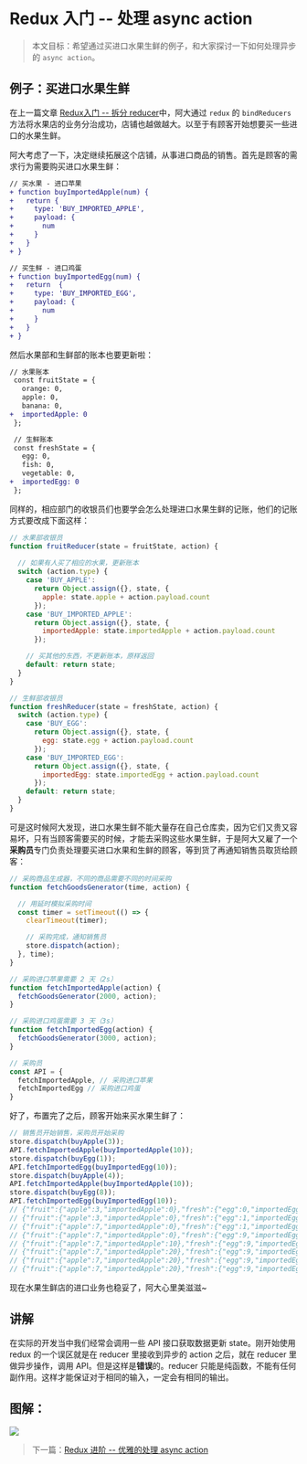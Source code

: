 # Redux 入门 -- 处理 async action

> 本文目标：希望通过买进口水果生鲜的例子，和大家探讨一下如何处理异步的 `async action`。

## 例子：买进口水果生鲜

在上一篇文章 [Redux入门 -- 拆分 reducer](https://juejin.im/post/5ad56db7518825558c47ec91)中，阿大通过 `redux` 的 `bindReducers` 方法将水果店的业务分治成功，店铺也越做越大。以至于有顾客开始想要买一些进口的水果生鲜。

阿大考虑了一下，决定继续拓展这个店铺，从事进口商品的销售。首先是顾客的需求行为需要购买进口水果生鲜：

```diff
// 买水果 - 进口苹果
+ function buyImportedApple(num) {
+   return {
+     type: 'BUY_IMPORTED_APPLE',
+     payload: {
+       num
+     }
+   }
+ }

// 买生鲜 - 进口鸡蛋
+ function buyImportedEgg(num) {
+   return  {
+     type: 'BUY_IMPORTED_EGG',
+     payload: {
+       num
+     }
+   }
+ }
```

然后水果部和生鲜部的账本也要更新啦：

```diff
// 水果账本
 const fruitState = {
   orange: 0,
   apple: 0,
   banana: 0,
+  importedApple: 0
 };

 // 生鲜账本
 const freshState = {
   egg: 0,
   fish: 0,
   vegetable: 0,
+  importedEgg: 0
 };
```

同样的，相应部门的收银员们也要学会怎么处理进口水果生鲜的记账，他们的记账方式要改成下面这样：

```js
// 水果部收银员
function fruitReducer(state = fruitState, action) {
  
  // 如果有人买了相应的水果，更新账本
  switch (action.type) {
    case 'BUY_APPLE':
      return Object.assign({}, state, {
        apple: state.apple + action.payload.count
      });
    case 'BUY_IMPORTED_APPLE':
      return Object.assign({}, state, {
        importedApple: state.importedApple + action.payload.count
      });

    // 买其他的东西，不更新账本，原样返回
    default: return state;
  } 
}

// 生鲜部收银员
function freshReducer(state = freshState, action) {
  switch (action.type) {
    case 'BUY_EGG':
      return Object.assign({}, state, {
        egg: state.egg + action.payload.count
      });
    case 'BUY_IMPORTED_EGG':
      return Object.assign({}, state, {
        importedEgg: state.importedEgg + action.payload.count
      });
    default: return state;
  } 
}
```

可是这时候阿大发现，进口水果生鲜不能大量存在自己仓库卖，因为它们又贵又容易坏，只有当顾客需要买的时候，才能去采购这些水果生鲜，于是阿大又雇了一个**采购员**专门负责处理要买进口水果和生鲜的顾客，等到货了再通知销售员取货给顾客：

```js
// 采购商品生成器，不同的商品需要不同的时间采购
function fetchGoodsGenerator(time, action) {

  // 用延时模拟采购时间
  const timer = setTimeout(() => {
    clearTimeout(timer);

    // 采购完成，通知销售员
    store.dispatch(action);
  }, time);
}

// 采购进口苹果需要 2 天（2s）
function fetchImportedApple(action) {
  fetchGoodsGenerator(2000, action);
}

// 采购进口鸡蛋需要 3 天（3s）
function fetchImportedEgg(action) {
  fetchGoodsGenerator(3000, action);
}

// 采购员
const API = {
  fetchImportedApple, // 采购进口苹果
  fetchImportedEgg // 采购进口鸡蛋
}
```

好了，布置完了之后，顾客开始来买水果生鲜了：

```js
// 销售员开始销售，采购员开始采购
store.dispatch(buyApple(3));
API.fetchImportedApple(buyImportedApple(10));
store.dispatch(buyEgg(1));
API.fetchImportedEgg(buyImportedEgg(10));
store.dispatch(buyApple(4));
API.fetchImportedApple(buyImportedApple(10));
store.dispatch(buyEgg(8));
API.fetchImportedEgg(buyImportedEgg(10));
// {"fruit":{"apple":3,"importedApple":0},"fresh":{"egg":0,"importedEgg":0}}
// {"fruit":{"apple":3,"importedApple":0},"fresh":{"egg":1,"importedEgg":0}}
// {"fruit":{"apple":7,"importedApple":0},"fresh":{"egg":1,"importedEgg":0}}
// {"fruit":{"apple":7,"importedApple":0},"fresh":{"egg":9,"importedEgg":0}}
// {"fruit":{"apple":7,"importedApple":10},"fresh":{"egg":9,"importedEgg":0}}
// {"fruit":{"apple":7,"importedApple":20},"fresh":{"egg":9,"importedEgg":0}}
// {"fruit":{"apple":7,"importedApple":20},"fresh":{"egg":9,"importedEgg":10}}
// {"fruit":{"apple":7,"importedApple":20},"fresh":{"egg":9,"importedEgg":20}}
```

现在水果生鲜店的进口业务也稳妥了，阿大心里美滋滋~

## 讲解

在实际的开发当中我们经常会调用一些 API 接口获取数据更新 state。刚开始使用 redux 的一个误区就是在 reducer 里接收到异步的 action 之后，就在 reducer 里做异步操作，调用 API。但是这样是**错误**的。reducer 只能是纯函数，不能有任何副作用。这样才能保证对于相同的输入，一定会有相同的输出。

## 图解：

![](http://ox12mie1c.bkt.clouddn.com/DEMO3.png?imageView2/0/q/75%7Cwatermark/2/text/6Zi_5biM/font/5b6u6L2v6ZuF6buR/fontsize/320/fill/I0ZGRkZGRg==/dissolve/50/gravity/SouthEast/dx/20/dy/20%7Cimageslim)

> 下一篇：[Redux 进阶 -- 优雅的处理 async action](https://juejin.im/post/5ad9e80f518825671d201f83)
